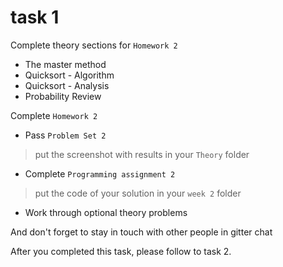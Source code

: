 # task 1

Complete theory sections for `Homework 2`

- The master method
- Quicksort - Algorithm
- Quicksort - Analysis
- Probability Review

Complete `Homework 2`

- Pass `Problem Set 2`

> put the screenshot with results in your `Theory` folder

- Complete `Programming assignment 2`

>put the code of your solution in your `week 2` folder

- Work through optional theory problems

And don't forget to stay in touch with other people in gitter chat

After you completed this task, please follow to task 2.